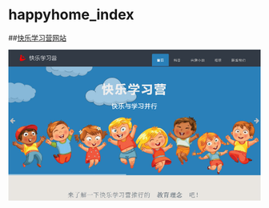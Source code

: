 # happyhome_index

##[快乐学习营网站](http://www.happyhome.me)

![happyhome index](https://raw.githubusercontent.com/hardihuang/happyhome_index/master/img/2016-04-11_202327.jpg
)